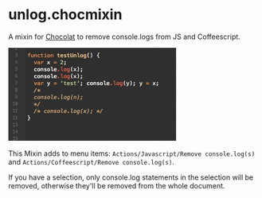# unlog.chocmixin

A mixin for [Chocolat](http://www.chocolatapp.com) to remove console.logs from JS and Coffeescript.

![Unlog JS](unlog.gif)


This Mixin adds to menu items: `Actions/Javascript/Remove console.log(s)` and `Actions/Coffeescript/Remove console.log(s)`.

If you have a selection, only console.log statements in the selection will be removed, otherwise they'll be removed from the whole document.
